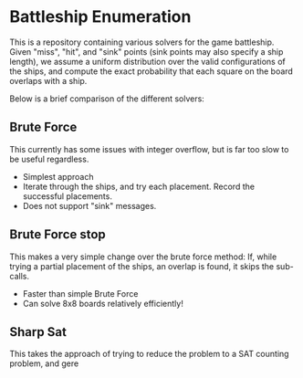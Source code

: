 # Battleship Enumeration

This is a repository containing various solvers for the game battleship.
Given "miss", "hit", and "sink" points (sink points may also specify a ship length),
we assume a uniform distribution over the valid configurations of the ships,
and compute the exact probability that each square on the board overlaps with a ship.

Below is a brief comparison of the different solvers:

## Brute Force
This currently has some issues with integer overflow, but is far too slow to be useful regardless.
- Simplest approach
- Iterate through the ships, and try each placement. Record the successful placements.
- Does not support "sink" messages.

## Brute Force stop
This makes a very simple change over the brute force method:
If, while trying a partial placement of the ships, an overlap is found, it skips the sub-calls.
- Faster than simple Brute Force
- Can solve 8x8 boards relatively efficiently!

## Sharp Sat
This takes the approach of trying to reduce the problem to a SAT counting problem,
and gere
